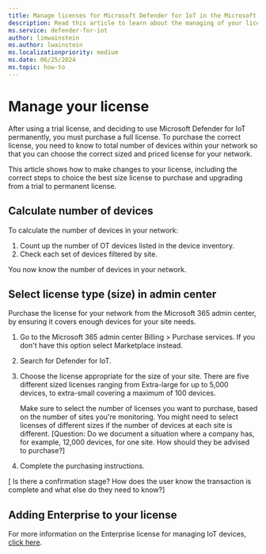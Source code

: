 ```yaml
---
title: Manage licenses for Microsoft Defender for IoT in the Microsoft Defender portal
description: Read this article to learn about the managing of your license for Defender for IoT in the Microsoft Defender portal.
ms.service: defender-for-iot
author: limwainstein
ms.author: lwainstein
ms.localizationpriority: medium
ms.date: 06/25/2024
ms.topic: how-to
---
```


# Manage your license

After using a trial license, and deciding to use Microsoft Defender for IoT permanently, you must purchase a full license. To purchase the correct license, you need to know to total number of devices within your network so that you can choose the correct sized and priced license for your network.

This article shows how to make changes to your license, including the correct steps to choice the best size license to purchase and upgrading from a trial to permanent license.

## Calculate number of devices

To calculate the number of devices in your network:
<!-- filler for the moment. this needs to be checked-->
1. Count up the number of OT devices listed in the device inventory.
1. Check each set of devices filtered by site.

You now know the number of devices in your network.

## Select license type (size) in admin center

Purchase the license for your network from the Microsoft 365 admin center, by ensuring it covers enough devices for your site needs.

1. Go to the Microsoft 365 admin center Billing > Purchase services. If you don't have this option select Marketplace instead.

1. Search for Defender for IoT.

1. Choose the license appropriate for the size of your site. There are five different sized licenses ranging from Extra-large for up to 5,000 devices, to extra-small covering a maximum of 100 devices.

    Make sure to select the number of licenses you want to purchase, based on the number of sites you're monitoring. You might need to select licenses of different sizes if the number of devices at each site is different. [Question: Do we document a situation where a company has, for example, 12,000 devices, for one site. How should they be advised to purchase?]

1. Complete the purchasing instructions.

[ Is there a confirmation stage? How does the user know the transaction is complete and what else do they need to know?]

## Adding Enterprise to your license

For more information on the Enterprise license for managing IoT devices, [click here]().
